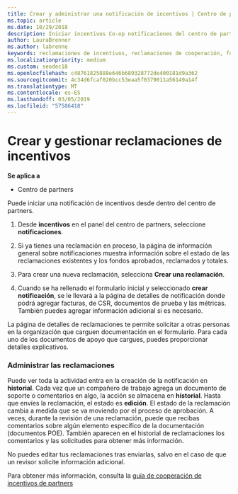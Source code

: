 ```yaml
---
title: Crear y administrar una notificación de incentivos | Centro de partners
ms.topic: article
ms.date: 10/29/2018
description: Iniciar incentivos Co-op notificaciones del centro de partners. Puedes ver toda la actividad que entra en la creación de tu reclamación en Historial.
author: LauraBrenner
ms.author: labrenne
keywords: reclamaciones de incentivos, reclamaciones de cooperación, fondos de cooperación
ms.localizationpriority: medium
ms.custom: seodec18
ms.openlocfilehash: c48761825888e646b689328772de400181d9a362
ms.sourcegitcommit: 4c34d6fcaf020bcc53eaa5f0379011a56149a14f
ms.translationtype: MT
ms.contentlocale: es-ES
ms.lasthandoff: 03/05/2019
ms.locfileid: "57586418"
---
```

# <a name="create-and-manage-an-incentives-claim"></a>Crear y gestionar reclamaciones de incentivos

**Se aplica a**
- Centro de partners

Puede iniciar una notificación de incentivos desde dentro del centro de partners. 

1. Desde **incentivos** en el panel del centro de partners, seleccione **notificaciones**.

2.  Si ya tienes una reclamación en proceso, la página de información general sobre notificaciones muestra información sobre el estado de las reclamaciones existentes y los fondos aprobados, reclamados y totales.

3.  Para crear una nueva reclamación, selecciona **Crear una reclamación**.

4.  Cuando se ha rellenado el formulario inicial y seleccionado **crear notificación**, se le llevará a la página de detalles de notificación donde podrá agregar facturas, de CSR, documentos de prueba y las métricas. También puedes agregar información adicional si es necesario.

La página de detalles de reclamaciones te permite solicitar a otras personas en la organización que carguen documentación en el formulario. Para cada uno de los documentos de apoyo que cargues, puedes proporcionar detalles explicativos. 

### <a name="manage-your-claims"></a>Administrar las reclamaciones

Puede ver toda la actividad entra en la creación de la notificación en **historial**. Cada vez que un compañero de trabajo agrega un documento de soporte o comentarios en algo, la acción se almacena en **historial**. Hasta que envíes la reclamación, el estado es **edición**. El estado de la reclamación cambia a medida que se va moviendo por el proceso de aprobación. A veces, durante la revisión de una reclamación, puede que recibas comentarios sobre algún elemento específico de la documentación (documentos POE). También aparecen en el historial de reclamaciones los comentarios y las solicitudes para obtener más información. 

No puedes editar tus reclamaciones tras enviarlas, salvo en el caso de que un revisor solicite información adicional.

Para obtener más información, consulta la [guía de cooperación de incentivos de partners](https://assets.microsoft.com/coop-guidebook.pdf)
